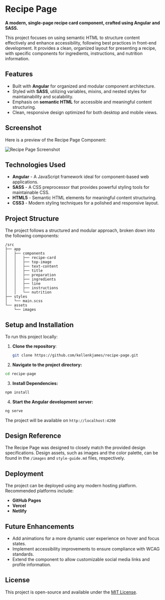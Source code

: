 # Recipe Page

**A modern, single-page recipe card component, crafted using Angular and SASS.**

This project focuses on using semantic HTML to structure content effectively and enhance accessibility, following best practices in front-end development. It provides a clean, organized layout for presenting a recipe, with specific components for ingredients, instructions, and nutrition information.

## Features

- Built with **Angular** for organized and modular component architecture.
- Styled with **SASS**, utilizing variables, mixins, and nested styles for maintainability and scalability.
- Emphasis on **semantic HTML** for accessible and meaningful content structuring.
- Clean, responsive design optimized for both desktop and mobile views.

## Screenshot

Here is a preview of the Recipe Page Component:

![Recipe Page Screenshot](./recipe-page/src/assets/images/recipe_page_screenshot.png)

## Technologies Used

- **Angular** - A JavaScript framework ideal for component-based web applications.
- **SASS** - A CSS preprocessor that provides powerful styling tools for maintainable CSS.
- **HTML5** - Semantic HTML elements for meaningful content structuring.
- **CSS3** - Modern styling techniques for a polished and responsive layout.

## Project Structure

The project follows a structured and modular approach, broken down into the following components:

```plaintext
/src
├── app
│   ├── components
│   │   ├── recipe-card
│   │   ├── top-image
│   │   ├── text-content
│   │   ├── title
│   │   ├── preparation
│   │   ├── ingredients
│   │   ├── line
│   │   ├── instructions
│   │   └── nutrition
├── styles
│   └── main.scss
└── assets
    └── images
```

## Setup and Installation

To run this project locally:

1. **Clone the repository**:
   ```bash
   git clone https://github.com/kellenkjames/recipe-page.git

2. **Navigate to the project directory:**
  ```bash
  cd recipe-page
  ```

3. **Install Dependencies:**
  ```bash
  npm install
  ```

4. **Start the Angular development server:**
  ```bash
  ng serve
  ```

The project will be available on `http://localhost:4200`

## Design Reference
The Recipe Page was designed to closely match the provided design specifications. Design assets, such as images and the color palette, can be found in the `/images` and `style-guide.md` files, respectively.

## Deployment
The project can be deployed using any modern hosting platform. Recommended platforms include:
- **GitHub Pages**
- **Vercel**
- **Netlify**

## Future Enhancements
- Add animations for a more dynamic user experience on hover and focus states.
- Implement accessibility improvements to ensure compliance with WCAG standards.
- Extend the component to allow customizable social media links and profile information.

## License
This project is open-source and available under the [MIT License](LICENSE).

